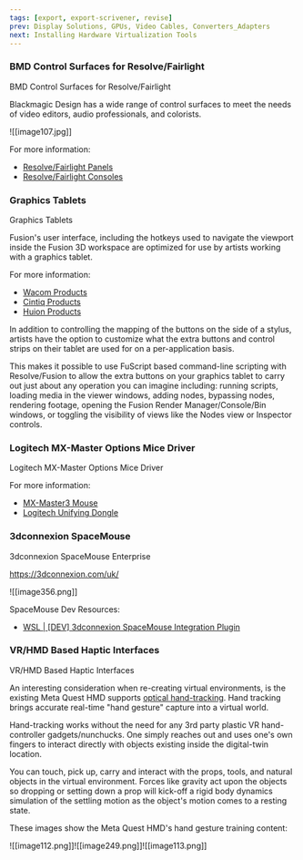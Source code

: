 ```yaml
---
tags: [export, export-scrivener, revise]
prev: Display Solutions, GPUs, Video Cables, Converters_Adapters
next: Installing Hardware Virtualization Tools
---
```


### BMD Control Surfaces for Resolve/Fairlight

BMD Control Surfaces for Resolve/Fairlight

Blackmagic Design has a wide range of control surfaces to meet the needs of video editors, audio professionals, and colorists.

![[image107.jpg]]

For more information:

-   [Resolve/Fairlight Panels](https://www.blackmagicdesign.com/products/davinciresolve/panels)
-   [Resolve/Fairlight Consoles](https://www.blackmagicdesign.com/products/davinciresolve/consoles)

### Graphics Tablets

Graphics Tablets

Fusion's user interface, including the hotkeys used to navigate the viewport inside the Fusion 3D workspace are optimized for use by artists working with a graphics tablet.

For more information:

-   [Wacom Products](https://www.wacom.com/en-us/products)
-   [Cintiq Products](https://www.wacom.com/en-us/products/pen-displays/wacom-cintiq)
-   [Huion Products](https://www.huion.com/pen_tablet/)

In addition to controlling the mapping of the buttons on the side of a stylus, artists have the option to customize what the extra buttons and control strips on their tablet are used for on a per-application basis.

This makes it possible to use FuScript based command-line scripting with Resolve/Fusion to allow the extra buttons on your graphics tablet to carry out just about any operation you can imagine including: running scripts, loading media in the viewer windows, adding nodes, bypassing nodes, rendering footage, opening the Fusion Render Manager/Console/Bin windows, or toggling the visibility of views like the Nodes view or Inspector controls.

### Logitech MX-Master Options Mice Driver

Logitech MX-Master Options Mice Driver

For more information:

-   [MX-Master3 Mouse](https://www.logitech.com/en-us/products/mice/mx-master-3s.910-006556.html)
-   [Logitech Unifying Dongle](https://www.logitech.com/en-us/products/mice/unifying-receiver-usb.910-005235.html)

### 3dconnexion SpaceMouse

3dconnexion SpaceMouse Enterprise

<https://3dconnexion.com/uk/>

![[image356.png]]

SpaceMouse Dev Resources:

-   [WSL \| \[DEV\] 3dconnexion SpaceMouse Integration Plugin](https://www.steakunderwater.com/wesuckless/viewtopic.php?p=42887#p42887)

### VR/HMD Based Haptic Interfaces

VR/HMD Based Haptic Interfaces

An interesting consideration when re-creating virtual environments, is the existing Meta Quest HMD supports [optical hand-tracking](https://support.oculus.com/articles/headsets-and-accessories/controllers-and-hand-tracking/hand-tracking-quest-2). Hand tracking brings accurate real-time "hand gesture" capture into a virtual world.

Hand-tracking works without the need for any 3rd party plastic VR hand-controller gadgets/nunchucks. One simply reaches out and uses one's own fingers to interact directly with objects existing inside the digital-twin location.

You can touch, pick up, carry and interact with the props, tools, and natural objects in the virtual environment. Forces like gravity act upon the objects so dropping or setting down a prop will kick-off a rigid body dynamics simulation of the settling motion as the object's motion comes to a resting state.

These images show the Meta Quest HMD's hand gesture training content:

![[image112.png]]![[image249.png]]![[image113.png]]